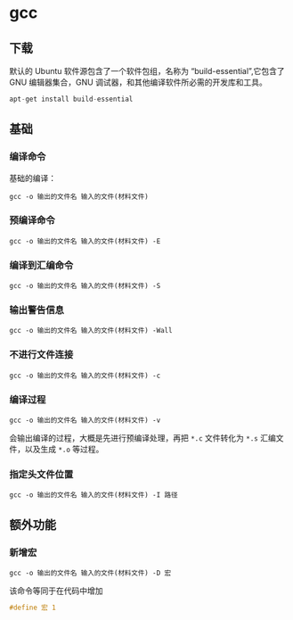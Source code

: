 # gcc

## 下载

默认的 Ubuntu 软件源包含了一个软件包组，名称为 “build-essential”,它包含了 GNU 编辑器集合，GNU 调试器，和其他编译软件所必需的开发库和工具。

```c
apt-get install build-essential
```

## 基础

### 编译命令

基础的编译：

```
gcc -o 输出的文件名 输入的文件(材料文件)
```

### 预编译命令

```
gcc -o 输出的文件名 输入的文件(材料文件) -E
```

### 编译到汇编命令

```
gcc -o 输出的文件名 输入的文件(材料文件) -S
```

### 输出警告信息

```
gcc -o 输出的文件名 输入的文件(材料文件) -Wall
```

### 不进行文件连接

```
gcc -o 输出的文件名 输入的文件(材料文件) -c
```

### 编译过程

```
gcc -o 输出的文件名 输入的文件(材料文件) -v
```

会输出编译的过程，大概是先进行预编译处理，再把 ` *.c ` 文件转化为 ` *.s ` 汇编文件，以及生成 ` *.o ` 等过程。

### 指定头文件位置

```
gcc -o 输出的文件名 输入的文件(材料文件) -I 路径
```

## 额外功能

### 新增宏

```
gcc -o 输出的文件名 输入的文件(材料文件) -D 宏
```

该命令等同于在代码中增加

```c
#define 宏 1
```

